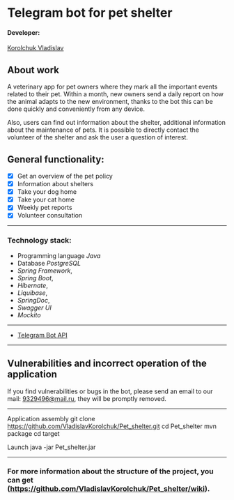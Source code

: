 # Telegram bot for pet shelter

#### Developer:
[Korolchuk Vladislav](https://github.com/VladislavKorolchuk)

## About work
A veterinary app for pet owners where they mark all the important events related to their pet. 
Within a month, new owners send a daily report on how the animal adapts to the new environment, 
thanks to the bot this can be done quickly and conveniently from any device.

Also, users can find out information about the shelter, additional information about the maintenance of pets. 
It is possible to directly contact the volunteer of the shelter and ask the user a question of interest.

## General functionality:
- [x] Get an overview of the pet policy
- [x] Information about shelters
- [x] Take your dog home 
- [x] Take your cat home
- [x] Weekly pet reports
- [x] Volunteer consultation

***
### Technology stack: ###

- Programming language *Java*
- Database *PostgreSQL*
- *Spring Framework*,
- *Spring Boot*,
- *Hibernate*,
- *Liquibase*,
- *SpringDoc*,
- *Swagger UI*
- *Mockito*

***
- [Telegram Bot API](https://core.telegram.org/bots/api)
***

## Vulnerabilities and incorrect operation of the application
If you find vulnerabilities or bugs in the bot, please send an email to our mail: 9329496@mail.ru, they will be promptly removed.

***
Application assembly
git clone https://github.com/VladislavKorolchuk/Pet_shelter.git
cd Pet_shelter
mvn package
cd target

Launch
java -jar Pet_shelter.jar
***


### For more information about the structure of the project, you can get (https://github.com/VladislavKorolchuk/Pet_shelter/wiki).
